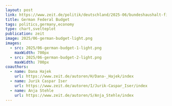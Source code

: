 ```yaml
---
layout: post
link: https://www.zeit.de/politik/deutschland/2025-06/bundeshaushalt-finanzpolitik-schulden-lars-klingbeil-bundesregierung
title: German Federal Budget
tags: politics,germany,economy
type: chart,svelteplot
publication: zeit
image: 2025/06-german-budget-light.png
images:
  - src: 2025/06-german-budget-1-light.png
    maxWidth: 700px
  - src: 2025/06-german-budget-2-light.png
    maxWidth: 700px
coauthors:
  - name: Dana Hajek
    url: https://www.zeit.de/autoren/H/Dana-_Hajek/index
  - name: Jurik Caspar Iser
    url: https://www.zeit.de/autoren/I/Jurik-Caspar_Iser/index
  - name: Anja Stehle
    url: https://www.zeit.de/autoren/S/Anja_Stehle/index
---
```

